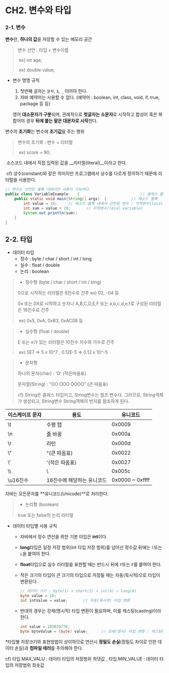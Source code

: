 # CH2. 변수와 타입

### 2-1. 변수

**변수**란, **하나의 값**을 저장할 수 있는 메모리 공간

> 변수 선언 : 타입 + 변수이름
>
> ​			ex) int age; 
>
> ​			ex) double value;



* 변수 명명 규칙

  1. 첫번째 글자는 `문자`, `$`, `_` 이어야 한다.
  2. 자바 예약어는 사용할 수 없다. (예약어 : boolean, int, class, void, if, true, package 등 등)

  영어 **대소문자가 구분**되며, 관례적으로 **첫글자는 소문자**로 시작하고 합성어 혹은 복합어의 경우 **뒤에 붙는 말은 대문자로 시작**한다.



변수의 **초기화**는 변수에 **초기값**을 주는 행위

> 변수의 초기화 : 변수 = 리터럴
>
> ​					ex) score = 90;

​	소스코드 내에서 직접 입력된 값을 __리터럴(literal)__이라고 한다. 

​	cf) 상수(constant)와 같은 의미지만 프로그램에서 상수를 다르게 정의하기 때문에 리터럴을 사용한다.



```java
// 변수는 선언된 블록 내에서만 사용이 가능하다.
public class VariableExample	{							// 클래스 블록
    public static void main(String[] args)	{			// 메소드 블록
        int value = 10;		// 메소드 블록 내에서 선언된 변수 : 지역변수(local variable)
        int sum = value + 20;		// 지역변수(local variable)
        System.out.println(sum);
    }
}
```





## 2-2. 타입

* 데이터 타입
  * 정수 : byte / char / short / int / long
  * 실수 : float / double
  * 논리 : boolean



> * 정수형 (byte / char / short / int / long)
>
> 0으로 시작하는 리터럴은 8진수로 간주		ex) 02, -04 등
>
> 0x 또는 0X로 시작하고 숫자나 A,B,C,D,E,F 또는 a,b,c,d,e,f로 구성된 리터럴은 16진수로 간주
>
> ​		ex) 0x5, 0xA, 0xB3, 0xAC08 등



> * 실수형 (float / double)
>
> E 또는 e가 있는 리터럴은 10진수 지수와 가수로 간주
>
> ​		ex) 5E7  =>  5 x 10^7	,	0.12E-5  =>  0.12 x 10^-5



> * 문자형
>
> 하나의 문자(char) : 'O' (작은따옴표)
>
> 문자열(String) : "OO OOO OOOO" (큰 따옴표)
>
> cf) String은 클래스 타입이고, String변수는 참조 변수다. 그러므로, String객체가 생성되고, String변수 String객체의 번지를 참조하게 된다.



| 이스케이프 문자 | 용도                       | 유니코드        |
| --------------- | -------------------------- | --------------- |
| \t              | 수평 탭                    | 0x0009          |
| \n              | 줄 바꿈                    | 0x000a          |
| \r              | 리턴                       | 0x000d          |
| \\"             | "(큰 따옴표)               | 0x0022          |
| \\'             | '(작은 따옴표)             | 0x0027          |
| \\\             | \                          | 0x005c          |
| \u16진수        | 16진수에 해당하는 유니코드 | 0x0000 ~ 0xffff |

자바는 모든문자를 **유니코드(Unicode)**로 처리한다.



> * 논리형 (boolean)
>
> true 또는 false의 논리 리터럴



* 데이터 타입별 사용 규칙

  * 자바에서 정수 연산을 위한 기본 타입은 **int**이다.

  * **long**타입은 일정 저장 범위(int 타입 저장 범위)를 넘어선 정수값 뒤에는 `l`또는 `L`을 붙여야 한다.

  * **float**타입으로 실수 리터럴을 표현할 때는 반드시 뒤에 `f`또는 `F`를 붙여야 한다.

  * 작은 크기의 타입이 큰 크기의 타입으로 저장될 때는 자동(묵시적)으로 타입이 변환된다.

    ```java
    // 데이터 크기 : byte(1) < short(2) < int(4) < long(8)
    byte value = 10;
    int intValue = value;		// 자동(묵시적) 타입 변환 
    ```

  * 반대의 경우는 강제(명시적) 타입 변환이 필요하며, 이를 캐스팅(casting)이라 한다.

    ```java
    int value = 103029770;
    byte byteValue = (byte) value;		// 강제(명시) 타입 변환 : 캐스팅(Casting)
    ```

*타입별 저장크기와 표현방법이 상이하므로 연산시 **정밀도 손실**(정밀도 차이로 인한 데이터 손실)과 **컴파일 에러**를 주의해야 한다.

cf) 타입.MAX_VALU : 데이터 타입의 저장범위 최댓값	,	타입.MIN_VALUE : 데이터 타입의 저장범위 최솟값





